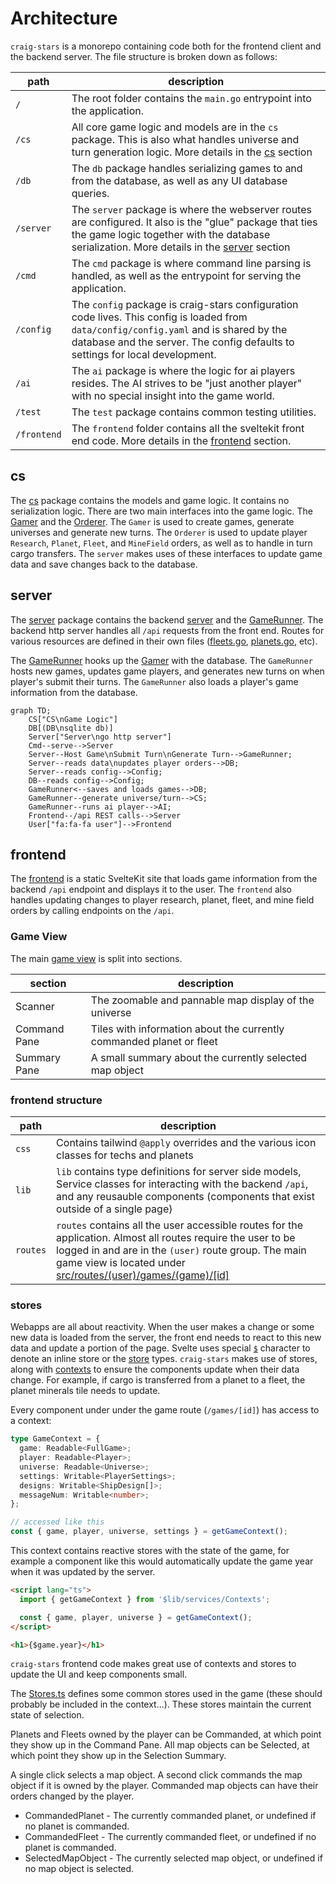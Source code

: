 # Architecture

`craig-stars` is a monorepo containing code both for the frontend client and the backend server. The file structure is broken down as follows:

| path        | description                                                                                                                                                                                                             |
| ----------- | ----------------------------------------------------------------------------------------------------------------------------------------------------------------------------------------------------------------------- |
| `/`         | The root folder contains the `main.go` entrypoint into the application.                                                                                                                                                 |
| `/cs`       | All core game logic and models are in the `cs` package. This is also what handles universe and turn generation logic. More details in the [cs](#cs) section                                                             |
| `/db`       | The `db` package handles serializing games to and from the database, as well as any UI database queries.                                                                                                                |
| `/server`   | The `server` package is where the webserver routes are configured. It also is the "glue" package that ties the game logic together with the database serialization. More details in the [server](#server) section       |
| `/cmd`      | The `cmd` package is where command line parsing is handled, as well as the entrypoint for serving the application.                                                                                                      |
| `/config`   | The `config` package is craig-stars configuration code lives. This config is loaded from `data/config/config.yaml` and is shared by the database and the server. The config defaults to settings for local development. |
| `/ai`       | The `ai` package is where the logic for ai players resides. The AI strives to be "just another player" with no special insight into the game world.                                                                     |
| `/test`     | The `test` package contains common testing utilities.                                                                                                                                                                   |
| `/frontend` | The `frontend` folder contains all the sveltekit front end code. More details in the [frontend](#frontend) section.                                                                                                     |

## cs

The [cs](/cs) package contains the models and game logic. It contains no serialization logic. There are two main interfaces into the game logic. The [Gamer](/cs/gamer.go) and the [Orderer](/cs/orderer.go). The `Gamer` is used to create games, generate universes and generate new turns. The `Orderer` is used to update player `Research`, `Planet`, `Fleet`, and `MineField` orders, as well as to handle in turn cargo transfers. The `server` makes uses of these interfaces to update game data and save changes back to the database.


## server

The [server](/server) package contains the backend [server](/server/server.go) and the [GameRunner](/server/gamerunner.go). The backend http server handles all `/api` requests from the front end. Routes for various resources are defined in their own files ([fleets.go](/server/fleets.go), [planets.go](/server/planets.go), etc).

The [GameRunner](/server/gamerunner.go) hooks up the [Gamer](/cs/gamer.go) with the database. The `GameRunner` hosts new games, updates game players, and generates new turns on when player's submit their turns. The `GameRunner` also loads a player's game information from the database.

```mermaid
graph TD;
    CS["CS\nGame Logic"]
    DB[(DB\nsqlite db)]
    Server["Server\ngo http server"]
    Cmd--serve-->Server
    Server--Host Game\nSubmit Turn\nGenerate Turn-->GameRunner;
    Server--reads data\nupdates player orders-->DB;
    Server--reads config-->Config;
    DB--reads config-->Config;
    GameRunner<--saves and loads games-->DB;
    GameRunner--generate universe/turn-->CS;
    GameRunner--runs ai player-->AI;
    Frontend--/api REST calls-->Server
    User["fa:fa-fa user"]-->Frontend
```

## frontend

The [frontend](/frontend) is a static SvelteKit site that loads game information from the backend `/api` endpoint and displays it to the user. The `frontend` also handles updating changes to player research, planet, fleet, and mine field orders by calling endpoints on the `/api`.

### Game View

The main [game view](</frontend/src/routes/(user)/games/(game)/[id]/(main)/Game.svelte>) is split into sections.

| section      | description                                                          |
| ------------ | -------------------------------------------------------------------- |
| Scanner      | The zoomable and pannable map display of the universe                |
| Command Pane | Tiles with information about the currently commanded planet or fleet |
| Summary Pane | A small summary about the currently selected map object              |

### frontend structure

| path     | description                                                                                                                                                                                                                                                                              |
| -------- | ---------------------------------------------------------------------------------------------------------------------------------------------------------------------------------------------------------------------------------------------------------------------------------------- |
| `css`    | Contains tailwind `@apply` overrides and the various icon classes for techs and planets                                                                                                                                                                                                  |
| `lib`    | `lib` contains type definitions for server side models, Service classes for interacting with the backend `/api`, and any reusauble components (components that exist outside of a single page)                                                                                           |
| `routes` | `routes` contains all the user accessible routes for the application. Almost all routes require the user to be logged in and are in the `(user)` route group. The main game view is located under [src/routes/(user)/games/(game)/[id]](</frontend/src/routes/(user)/games/(game)/[id]>) |

### stores

Webapps are all about reactivity. When the user makes a change or some new data is loaded from the server, the front end needs to react to this new data and update a portion of the page. Svelte uses special [`$`](https://svelte.dev/docs/svelte-components#script-3-$-marks-a-statement-as-reactive) character to denote an inline store or the [store](https://svelte.dev/docs/svelte-store) types. `craig-stars` makes use of stores, along with [contexts](https://svelte.dev/docs/svelte#setcontext) to ensure the components update when their data change. For example, if cargo is transferred from a planet to a fleet, the planet minerals tile needs to update.

Every component under under the game route (`/games/[id]`) has access to a context:

```ts
type GameContext = {
  game: Readable<FullGame>;
  player: Readable<Player>;
  universe: Readable<Universe>;
  settings: Writable<PlayerSettings>;
  designs: Writable<ShipDesign[]>;
  messageNum: Writable<number>;
};

// accessed like this
const { game, player, universe, settings } = getGameContext();
```

This context contains reactive stores with the state of the game, for example a component like this would automatically update the game year when it was updated by the server.

```html
<script lang="ts">
  import { getGameContext } from '$lib/services/Contexts';

  const { game, player, universe } = getGameContext();
</script>

<h1>{$game.year}</h1>
```

`craig-stars` frontend code makes great use of contexts and stores to update the UI and keep components small.

The [Stores.ts](/frontend/src/lib/services/Stores.ts) defines some common stores used in the game (these should probably be included in the context...). These stores maintain the current state of selection.

Planets and Fleets owned by the player can be Commanded, at which point they show up in the Command Pane. All map objects can be Selected, at which point they show up in the Selection Summary.

A single click selects a map object. A second click commands the map object if it is owned by the player. Commanded map objects can have their orders changed by the player.

- CommandedPlanet - The currently commanded planet, or undefined if no planet is commanded.
- CommandedFleet - The currently commanded fleet, or undefined if no planet is commanded.
- SelectedMapObject - The currently selected map object, or undefined if no map object is selected.

